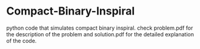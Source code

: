 # Compact-Binary-Inspiral
python code that simulates compact binary inspiral. check problem.pdf for the description of the problem and solution.pdf for the detailed explanation of the code.
